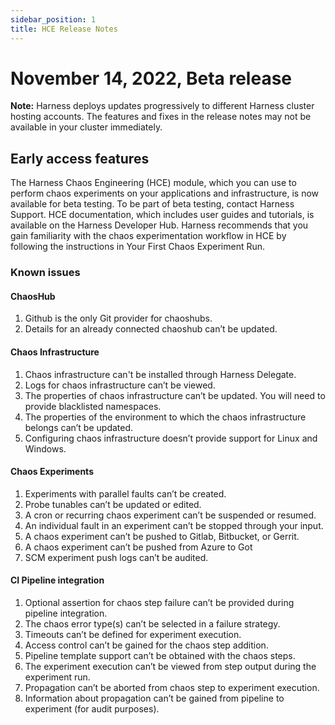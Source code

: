 ```yaml
---
sidebar_position: 1
title: HCE Release Notes
---
```


# November 14, 2022, Beta release

**Note:** Harness deploys updates progressively to different Harness cluster hosting accounts. The features and fixes in the release notes may not be available in your cluster immediately.

## Early access features

The Harness Chaos Engineering (HCE) module, which you can use to perform chaos experiments on your applications and infrastructure, is now available for beta testing. To be part of beta testing, contact Harness Support. HCE documentation, which includes user guides and tutorials, is available on the Harness Developer Hub. Harness recommends that you gain familiarity with the chaos experimentation workflow in HCE by following the instructions in Your First Chaos Experiment Run.

### Known issues

#### ChaosHub

1. Github is the only Git provider for chaoshubs.
2. Details for an already connected chaoshub can’t be updated.

#### Chaos Infrastructure

1. Chaos infrastructure can't be installed through Harness Delegate.
2. Logs for chaos infrastructure can’t be viewed.
3. The properties of chaos infrastructure can’t be updated. You will need to provide blacklisted namespaces.
4. The properties of the environment to which the chaos infrastructure belongs can’t be updated.
5. Configuring chaos infrastructure doesn’t provide support for Linux and Windows.
 
#### Chaos Experiments

1. Experiments with parallel faults can’t be created.
2. Probe tunables can’t be updated or edited.
3. A cron or recurring chaos experiment can’t be suspended or resumed.
4. An individual fault in an experiment can’t be stopped through your input.
5. A chaos experiment can’t be pushed to Gitlab, Bitbucket, or Gerrit.
6. A chaos experiment can’t be pushed from Azure to Got
7. SCM experiment push logs can’t be audited.

#### CI Pipeline integration

1. Optional assertion for chaos step failure can’t be provided during pipeline integration.
2. The chaos error type(s) can’t be selected in a failure strategy.
3. Timeouts can’t be defined for experiment execution.
4. Access control can’t be gained for the chaos step addition.
5. Pipeline template support can’t be obtained with the chaos steps.
6. The experiment execution can’t be viewed from step output during the experiment run.
7. Propagation can’t be aborted from chaos step to experiment execution.
8. Information about propagation can’t be gained from pipeline to experiment (for audit purposes).